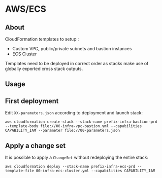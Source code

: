 # AWS/ECS

## About

CloudFormation templates to setup :

- Custom VPC, public/private subnets and bastion instances
- ECS Cluster

Templates need to be deployed in correct order as stacks make use of globally exported cross stack outputs.

## Usage

## First deployment

Edit `XX-parameters.json` according to deployment and launch stack:

```
aws cloudformation create-stack --stack-name prefix-infra-bastion-prd --template-body file://00-infra-vpc-bastion.yml --capabilities CAPABILITY_IAM --parameter file://00-parameters.json
```

## Apply a change set

It is possible to apply a `ChangeSet` without redeploying the entire stack:

```
aws cloudformation deploy --stack-name prefix-infra-ecs-prd --template-file 00-infra-ecs-cluster.yml --capabilities CAPABILITY_IAM
```
